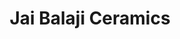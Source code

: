 ---
title: Jai Balaji Ceramics
linktitle: Home
description: we are available for your ceramics needs, wheter it is tiles, sanitary wares, or bathroom accessories/fittings. you can always rely on us.
#lastmod: 2023-07-05
featured_image: milli.jpg # default: first image in this directory
# featured_image on the home page is used for OpenGraph cards, etc.

# sub-galleries on list pages are sorted by date and weight (descending)
---